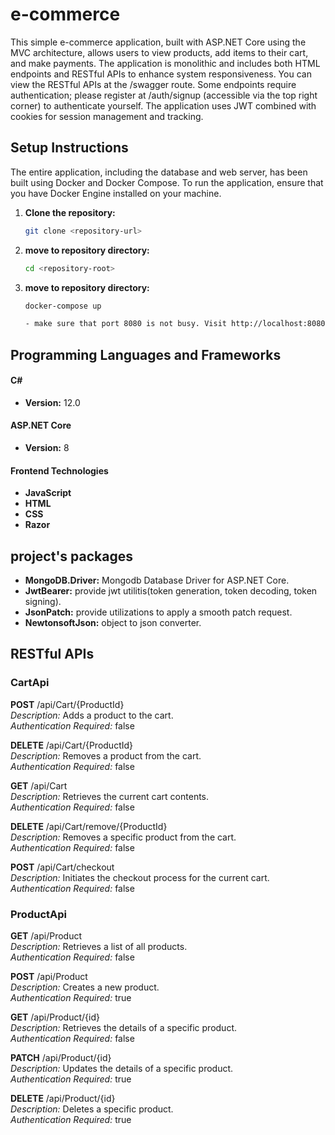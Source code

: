 # e-commerce

This simple e-commerce application, built with ASP.NET Core using the MVC architecture, allows users to view products, add items to their cart, and make payments. The application is monolithic and includes both HTML endpoints and RESTful APIs to enhance system responsiveness. You can view the RESTful APIs at the /swagger route. Some endpoints require authentication; please register at /auth/signup (accessible via the top right corner) to authenticate yourself. The application uses JWT combined with cookies for session management and tracking.


## Setup Instructions
The entire application, including the database and web server, has been built using Docker and Docker Compose. To run the application, ensure that you have Docker Engine installed on your machine.

1. **Clone the repository:**
   ```sh
   git clone <repository-url>

2. **move to repository directory:**
   ```sh
   cd <repository-root>
3. **move to repository directory:**
   ```sh
   docker-compose up
   
   - make sure that port 8080 is not busy. Visit http://localhost:8080. Dummy data will be inserted during the application setup process so that you can test the system.  


## Programming Languages and Frameworks

#### C#

- **Version:** 12.0

#### ASP.NET Core

- **Version:** 8

#### Frontend Technologies
- **JavaScript**
- **HTML**
- **CSS**
- **Razor**

## project's packages

- **MongoDB.Driver:** Mongodb Database Driver for ASP.NET Core.
- **JwtBearer:** provide jwt utilitis(token generation, token decoding, token signing).
- **JsonPatch:** provide utilizations to apply a smooth patch request.
- **NewtonsoftJson:** object to json converter.

## RESTful APIs

### CartApi

**POST** /api/Cart/{ProductId}  
*Description:* Adds a product to the cart.  
*Authentication Required:* false

**DELETE** /api/Cart/{ProductId}  
*Description:* Removes a product from the cart.  
*Authentication Required:* false

**GET** /api/Cart  
*Description:* Retrieves the current cart contents.  
*Authentication Required:* false

**DELETE** /api/Cart/remove/{ProductId}  
*Description:* Removes a specific product from the cart.  
*Authentication Required:* false

**POST** /api/Cart/checkout  
*Description:* Initiates the checkout process for the current cart.  
*Authentication Required:* false

### ProductApi

**GET** /api/Product  
*Description:* Retrieves a list of all products.  
*Authentication Required:* false

**POST** /api/Product  
*Description:* Creates a new product.  
*Authentication Required:* true

**GET** /api/Product/{id}  
*Description:* Retrieves the details of a specific product.  
*Authentication Required:* false

**PATCH** /api/Product/{id}  
*Description:* Updates the details of a specific product.  
*Authentication Required:* true

**DELETE** /api/Product/{id}  
*Description:* Deletes a specific product.  
*Authentication Required:* true
